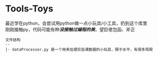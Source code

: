 # Tools-Toys
最近学在python，会尝试用python做一点小玩具/小工具，扔到这个库里  
刚刚接触py，代码可能有种***没接触过编程的美***，望巨佬包函、斧正  
~~~  
文件结构
--
|- dataProcesser.py 是一个用来处理实验课数据的小玩具，限于水平，有很多局限
